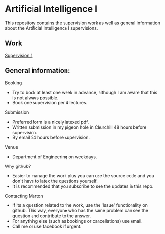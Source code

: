 # Artificial Intelligence I

This repository contains the supervision work as well as general information about the Artificial Intelligence I supervisions.

## Work

[Supervision 1](supervision_1/supervision_1.pdf)

## General information:
Booking
* Try to book at least one week in advance, although I am aware that this is not always possible.
* Book one supervision per 4 lectures.

Submission
* Preferred form is a nicely latexed pdf.
* Written submission in my pigeon hole in Churchill 48 hours before supervision.
* By email 24 hours before supervision.

Venue
* Department of Engineering on weekdays.

Why github?
* Easier to manage the work plus you can use the source code and you don't have to latex the questions yourself.
* It is recommended that you subscribe to see the updates in this repo.

Contacting Marton
* If its a question related to the work, use the 'Issue' functionality on github. This way, everyone who has the same problem can see the question and contribute to the answer.
* For anything else (such as bookings or cancellations) use email.
* Call me or use facebook if urgent.
